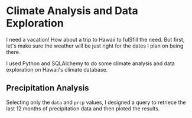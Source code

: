 # Climate Analysis and Data Exploration

I need a vacation! How about a trip to Hawaii to fulSfill the need. But first, let's make sure the weather will be just right for the dates I plan on being there.

I used Python and SQLAlchemy to do some climate analysis and data exploration on Hawaii's climate database. 

## Precipitation Analysis

Selecting only the `data` and `prcp` values, I designed a query to retriece the last 12 months of precipitation data and then ploted the results.

